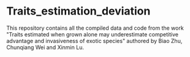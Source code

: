 # Traits_estimation_deviation
This repository contains all the compiled data and code from the work "Traits estimated when grown alone may underestimate competitive advantage and invasiveness of exotic species" authored by Biao Zhu, Chunqiang Wei and Xinmin Lu. 
